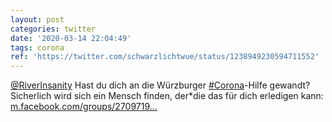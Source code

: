 ```yaml
---
layout: post
categories: twitter
date: '2020-03-14 22:04:49'
tags: corona
ref: 'https://twitter.com/schwarzlichtwue/status/1238949230594711552'
---
```

[@RiverInsanity](https://twitter.com/RiverInsanity) Hast du dich an die Würzburger [#Corona](/t/corona)-Hilfe gewandt? Sicherlich wird sich ein Mensch finden, der\*die das für dich erledigen kann: [m.facebook.com/groups/2709719…](https://m.facebook.com/groups/2709719869124332)